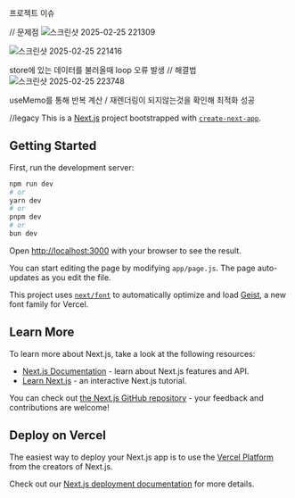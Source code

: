 프로젝트 이슈

// 문제점
![스크린샷 2025-02-25 221309](https://github.com/user-attachments/assets/98144d52-b3e9-4bb0-abeb-269aa3495579)

![스크린샷 2025-02-25 221416](https://github.com/user-attachments/assets/22abf968-2c4e-450c-9129-47e1a119732d)

store에 있는 데이터를 불러올때 loop 오류 발생
// 해결법
![스크린샷 2025-02-25 223748](https://github.com/user-attachments/assets/d6859a31-77d0-4210-a1d7-1f45f190c8fa)

useMemo를 통해 반복 계산 / 재렌더링이 되지않는것을 확인해 최적화 성공



//legacy
This is a [Next.js](https://nextjs.org) project bootstrapped with [`create-next-app`](https://github.com/vercel/next.js/tree/canary/packages/create-next-app).

## Getting Started

First, run the development server:

```bash
npm run dev
# or
yarn dev
# or
pnpm dev
# or
bun dev
```

Open [http://localhost:3000](http://localhost:3000) with your browser to see the result.

You can start editing the page by modifying `app/page.js`. The page auto-updates as you edit the file.

This project uses [`next/font`](https://nextjs.org/docs/app/building-your-application/optimizing/fonts) to automatically optimize and load [Geist](https://vercel.com/font), a new font family for Vercel.

## Learn More

To learn more about Next.js, take a look at the following resources:

- [Next.js Documentation](https://nextjs.org/docs) - learn about Next.js features and API.
- [Learn Next.js](https://nextjs.org/learn) - an interactive Next.js tutorial.

You can check out [the Next.js GitHub repository](https://github.com/vercel/next.js) - your feedback and contributions are welcome!

## Deploy on Vercel

The easiest way to deploy your Next.js app is to use the [Vercel Platform](https://vercel.com/new?utm_medium=default-template&filter=next.js&utm_source=create-next-app&utm_campaign=create-next-app-readme) from the creators of Next.js.

Check out our [Next.js deployment documentation](https://nextjs.org/docs/app/building-your-application/deploying) for more details.
